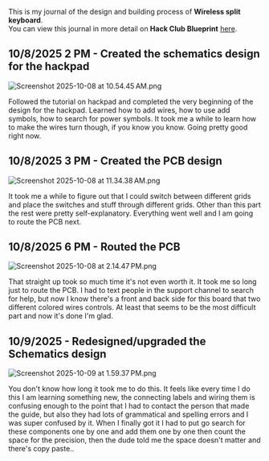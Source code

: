 <!--
  ===================    !!READ THIS NOTICE!!   ====================
  DO NOT edit this file manually. Your changes WILL BE OVERWRITTEN!
  This journal is auto generated and updated by Hack Club Blueprint.
  To edit this file, please edit your journal entries on Blueprint.
  ==================================================================
-->

This is my journal of the design and building process of **Wireless split keyboard**.  
You can view this journal in more detail on **Hack Club Blueprint** [here](https://blueprint.hackclub.com/projects/293).


## 10/8/2025 2 PM - Created the schematics design for the hackpad  

![Screenshot 2025-10-08 at 10.54.45 AM.png](https://blueprint.hackclub.com/user-attachments/blobs/proxy/eyJfcmFpbHMiOnsiZGF0YSI6MTA1NSwicHVyIjoiYmxvYl9pZCJ9fQ==--c61080db1271f4665dc5fce22a7ec0a848da001f/Screenshot%202025-10-08%20at%2010.54.45%E2%80%AFAM.png)

Followed the tutorial on hackpad and completed the very beginning of the design for the hackpad. Learned how to add wires, how to use add symbols, how to search for power symbols. It took me a while to learn how to make the wires turn though, if you know you know. Going pretty good right now.   

## 10/8/2025 3 PM - Created the PCB design  

![Screenshot 2025-10-08 at 11.34.38 AM.png](https://blueprint.hackclub.com/user-attachments/blobs/proxy/eyJfcmFpbHMiOnsiZGF0YSI6MTA1NywicHVyIjoiYmxvYl9pZCJ9fQ==--fa876324ac7242006bd0ef9452aec72667c372b7/Screenshot%202025-10-08%20at%2011.34.38%E2%80%AFAM.png)

It took me a while to figure out that I could switch between different grids and place the switches and stuff through different grids. Other than this part the rest were pretty self-explanatory. Everything went well and I am going to route the PCB next.   

## 10/8/2025 6 PM - Routed the PCB  

![Screenshot 2025-10-08 at 2.14.47 PM.png](https://blueprint.hackclub.com/user-attachments/blobs/proxy/eyJfcmFpbHMiOnsiZGF0YSI6MTA5OSwicHVyIjoiYmxvYl9pZCJ9fQ==--7ad213cb2c987d14a9a0e9f67295b9ba026a3ee6/Screenshot%202025-10-08%20at%202.14.47%E2%80%AFPM.png)

That straight up took so much time it's not even worth it. It took me so long just to route the PCB. I had to text people in the support channel to search for help, but now I know there's a front and back side for this board that two different colored wires controls. At least that seems to be the most difficult part and now it's done I'm glad.   

## 10/9/2025 - Redesigned/upgraded the Schematics design  

![Screenshot 2025-10-09 at 1.59.37 PM.png](https://blueprint.hackclub.com/user-attachments/blobs/proxy/eyJfcmFpbHMiOnsiZGF0YSI6MTI1NiwicHVyIjoiYmxvYl9pZCJ9fQ==--da86e5ca792c51978d377bf088ed2c4161987df0/Screenshot%202025-10-09%20at%201.59.37%E2%80%AFPM.png)

You don't know how long it took me to do this. It feels like every time I do this I am learning something new, the connecting labels and wiring them is confusing enough to the point that I had to contact the person that made the guide, but also they had lots of grammatical and spelling errors and I was super confused by it. When I finally got it I had to put go search for these components one by one and add them one by one then count the space for the precision, then the dude told me the space doesn't matter and there's copy paste..  

